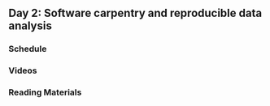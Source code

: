 
## Day 2: Software carpentry and reproducible data analysis

### Schedule

### Videos

### Reading Materials

